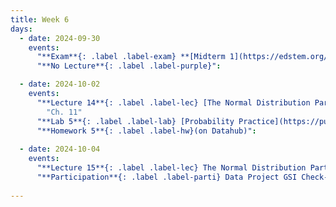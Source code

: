 ```yaml
---
title: Week 6
days:
  - date: 2024-09-30
    events:
      "**Exam**{: .label .label-exam} **[Midterm 1](https://edstem.org/us/courses/63660/discussion/5305113) (Remote)**":
      "**No Lecture**{: .label .label-purple}":

  - date: 2024-10-02
    events:
      "**Lecture 14**{: .label .label-lec} [The Normal Distribution Part I](https://ph142-ucb.github.io/fa24/src/lec/Lec14_Normal-distn.html) [(Recording)](https://berkeley.zoom.us/rec/share/xQ2yoksKXL_U_5eHRN6UDXv61WKnnqbBtg5jzAkGON7FKhnNCz7V5mkCGWiZ9pQ.ir_sxrGoEdFbdlYO) ": 
        "Ch. 11"
      "**Lab 5**{: .label .label-lab} [Probability Practice](https://publichealth.datahub.berkeley.edu/hub/user-redirect/git-pull?repo=https%3A%2F%2Fgithub.com%2Fph142-ucb%2Fph142-fa24&urlpath=rstudio%2F&branch=main) (Due Oct 4th)":
      "**Homework 5**{: .label .label-hw}(on Datahub)":
      
  - date: 2024-10-04
    events:
      "**Lecture 15**{: .label .label-lec} The Normal Distribution Part II ":
      "**Participation**{: .label .label-parti} Data Project GSI Check-In ":
      
---
```

